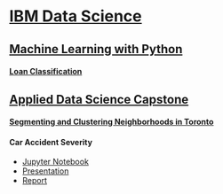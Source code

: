 # [IBM Data Science](https://www.coursera.org/professional-certificates/ibm-data-science)

## [Machine Learning with Python](https://www.coursera.org/learn/machine-learning-with-python)

#### [Loan Classification](https://humanrickshaw.github.io/IBM_Data_Science/Loan_Classification.html)

## [Applied Data Science Capstone](https://www.coursera.org/learn/applied-data-science-capstone)

#### [Segmenting and Clustering Neighborhoods in Toronto](https://humanrickshaw.github.io/IBM_Data_Science/Clustering_Toronto.html)

#### Car Accident Severity
<ul>
  <li><a href = "https://humanrickshaw.github.io/IBM_Data_Science/Car_Accident_Severity.html">Jupyter Notebook</a></li>
  <li><a href = "">Presentation</a></li>
  <li><a href = "https://humanrickshaw.github.io/IBM_Data_Science/CAS_Report.html">Report</a></li>
</ul>
